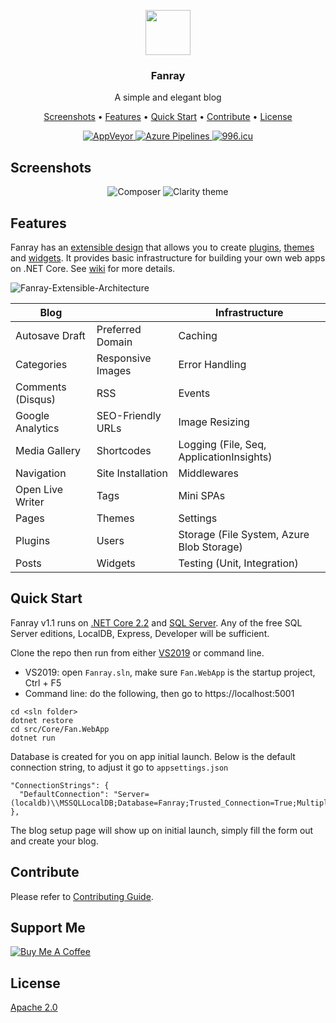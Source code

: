 <p align="center">
  <a href="https://www.fanray.com/">
    <img src="https://user-images.githubusercontent.com/633119/45599313-0d112980-b99e-11e8-9997-d2fcff65347f.png" alt="" width=72 height=72>
  </a>
  <h3 align="center">Fanray</h3>
  <p align="center">
    A simple and elegant blog
  </p>
  <p align="center">
	<a href="#screenshots">Screenshots</a> •
	<a href="#features">Features</a> •
	<a href="#quick-start">Quick Start</a> •
	<a href="#contribute">Contribute</a> •
	<a href="#license">License</a>
  </p>
  <p align="center">
	<a href="https://ci.appveyor.com/project/FanrayMedia/fanray">
	  <img src="https://ci.appveyor.com/api/projects/status/github/fanraymedia/fanray?svg=true" alt="AppVeyor">
	</a>
	<a href="https://fanray.visualstudio.com/Fanray/_build?definitionId=2">
	  <img src="https://fanray.visualstudio.com/Fanray/_apis/build/status/Fanray-CI?branchName=v1.1.0-preview3" alt="Azure Pipelines">
	</a>
    <a href="https://github.com/996icu/996.ICU"><img src="https://img.shields.io/badge/link-996.icu-red.svg" alt="996.icu" /></a>
  </p>
</p>

## Screenshots

<p align="center">
  <img src="https://user-images.githubusercontent.com/633119/54874702-c87fa400-4dad-11e9-86e5-54de38b3319e.png" title="Composer" />
  <img src="https://user-images.githubusercontent.com/633119/54874701-c87fa400-4dad-11e9-8147-1f54ccd0dab4.png" title="Clarity theme" />
</p>

## Features

Fanray has an [extensible design](https://github.com/FanrayMedia/Fanray/wiki/Architecture) that allows you to create [plugins](https://github.com/FanrayMedia/Fanray/wiki/Plugins), [themes](https://github.com/FanrayMedia/Fanray/wiki/Themes) and [widgets](https://github.com/FanrayMedia/Fanray/wiki/Widgets). It provides basic infrastructure for building your own web apps on .NET Core. See [wiki](https://github.com/FanrayMedia/Fanray/wiki) for more details.

![Fanray-Extensible-Architecture](https://user-images.githubusercontent.com/633119/57195103-89dc1e00-6f03-11e9-96b8-678b90cc6004.png)

| Blog | | Infrastructure |
| --- | --- |  --- | 
| Autosave Draft    | Preferred Domain	| Caching                                   
| Categories		| Responsive Images	| Error Handling
| Comments (Disqus) | RSS				| Events									
| Google Analytics  | SEO-Friendly URLs	| Image Resizing                            
| Media Gallery     | Shortcodes		| Logging (File, Seq, ApplicationInsights)  
| Navigation		| Site Installation	| Middlewares                           
| Open Live Writer  | Tags				| Mini SPAs 
| Pages				| Themes			| Settings                                  
| Plugins			| Users				| Storage (File System, Azure Blob Storage) 
| Posts				| Widgets			| Testing (Unit, Integration)              								
 
## Quick Start

Fanray v1.1 runs on [.NET Core 2.2](https://www.microsoft.com/net/download) and [SQL Server](https://www.microsoft.com/en-us/sql-server/sql-server-downloads). Any of the free SQL Server editions, LocalDB, Express, Developer will be sufficient.

Clone the repo then run from either [VS2019](https://www.visualstudio.com/vs/community/) or command line.

- VS2019: open `Fanray.sln`, make sure `Fan.WebApp` is the startup project, Ctrl + F5
- Command line: do the following, then go to https://localhost:5001
 ```
cd <sln folder>
dotnet restore
cd src/Core/Fan.WebApp
dotnet run
```

Database is created for you on app initial launch. Below is the default connection string, to adjust it go to `appsettings.json`

```
"ConnectionStrings": {
  "DefaultConnection": "Server=(localdb)\\MSSQLLocalDB;Database=Fanray;Trusted_Connection=True;MultipleActiveResultSets=true"
},
```

The blog setup page will show up on initial launch, simply fill the form out and create your blog.

## Contribute

Please refer to [Contributing Guide](CONTRIBUTING.md).

## Support Me

<a href="https://www.buymeacoffee.com/Fanray" target="_blank"><img src="https://www.buymeacoffee.com/assets/img/custom_images/orange_img.png" alt="Buy Me A Coffee" style="height: auto !important;width: auto !important;" ></a>

## License

[Apache 2.0](LICENSE)
